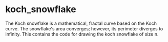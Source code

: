 # koch_snowflake
The Koch snowflake is a mathematical, fractal curve based on the Koch curve. The snowflake's area converges; however, its perimeter diverges to infinity. This contains the code for drawing the koch snowflake of size n.
